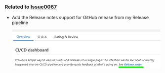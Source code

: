 
### Related to [Issue0067](https://github.com/expertasolutions/ExpertaDevOpsToolSet/issues/67)

- Add the Release notes support for GitHub release from my Release pipeline

  ![Issue0096](_ReleaseNotes/Issue0096/Issue0096-01.png)